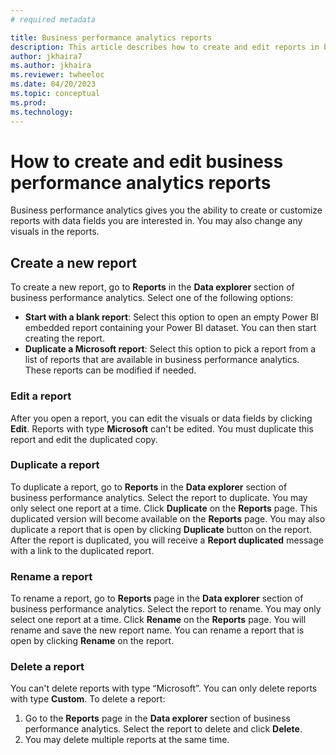 ```yaml
---
# required metadata

title: Business performance analytics reports
description: This article describes how to create and edit reports in business performance analytics.
author: jkhaira7
ms.author: jkhaira 
ms.reviewer: twheeloc
ms.date: 04/20/2023
ms.topic: conceptual
ms.prod: 
ms.technology: 
---
```


# How to create and edit business performance analytics reports
Business performance analytics gives you the ability to create or customize reports with data fields you are interested in. You may also change any visuals in the reports. 

## Create a new report
To create a new report, go to **Reports** in the **Data explorer** section of business performance analytics. 
Select one of the following options: 
 - **Start with a blank report**: Select this option to open an empty Power BI embedded report containing your Power BI dataset. You can then start creating the report. 
 - **Duplicate a Microsoft report**: Select this option to pick a report from a list of reports that are available in business performance analytics. These reports can be modified if needed.  

### Edit a report
After you open a report, you can edit the visuals or data fields by clicking **Edit**. Reports with type **Microsoft** can't be edited. You must duplicate this report and edit the duplicated copy. 

### Duplicate a report  
To duplicate a report, go to **Reports** in the **Data explorer** section of business performance analytics. Select the report to duplicate. You may only select one report at a time. Click **Duplicate** on the **Reports** page. This duplicated version will become available on the **Reports** page. 
You may also duplicate a report that is open by clicking **Duplicate** button on the report. After the report is duplicated, you will receive a **Report duplicated** message with a link to the duplicated report.

### Rename a report
To rename a report, go to **Reports** page in the **Data explorer** section of business performance analytics. Select the report to rename. You may only select one report at a time. Click **Rename** on the **Reports** page. You will rename and save the new report name. You can rename a report that is open by clicking **Rename** on the report. 

### Delete a report
You can't delete reports with type “Microsoft”. You can only delete reports with type **Custom**. 
To delete a report: 
1.	Go to the **Reports** page in the **Data explorer** section of business performance analytics. Select the report to delete and click **Delete**. 
2.	You may delete multiple reports at the same time. 

